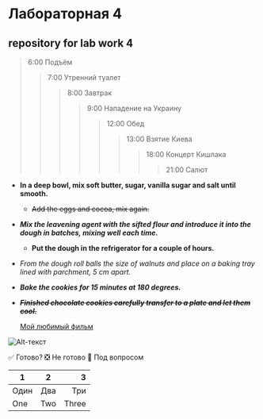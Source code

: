 # Лабораторная 4
## repository for lab work 4 

> 6:00 Подъём
> > 7:00 Утренний туалет
> > > 8:00 Завтрак
> > > >9:00 Нападение на Украину
> > > > >12:00 Обед
> > > > > >13:00 Взятие Киева
> > > > > > >18:00 Концерт Кишлака
> > > > > > > > 21:00 Салют   

-  **In a deep bowl, mix soft butter, sugar, vanilla sugar and salt until smooth.**
    - ~~Add the eggs and cocoa, mix again.~~
- ***Mix the leavening agent with the sifted flour and introduce it into the dough in batches, mixing well each time.***
    - __Put the dough in the refrigerator for a couple of hours.__
- _From the dough roll balls the size of walnuts and place on a baking tray lined with parchment, 5 cm apart._
- ___Bake the cookies for 15 minutes at 180 degrees.___
- ~~*__Finished chocolate cookies carefully transfer to a plate and let them cool.__*~~

  [Мой любимый фильм](https://www.kinopoisk.ru/film/382/?utm_referrer=www.google.com)
       
![Alt-текст](https://memepedia.ru/wp-content/uploads/2020/11/sobaka-v-kostjume-adidas-1.jpeg "Cat")

:white_check_mark: Готово?
:negative_squared_cross_mark: Не готово
:black_square_button: Под вопросом 

| 1 | 2 | 3 |
|----------------|:---------:|----------------:|
| Один | Два | Три |
| One | Two | Three |
